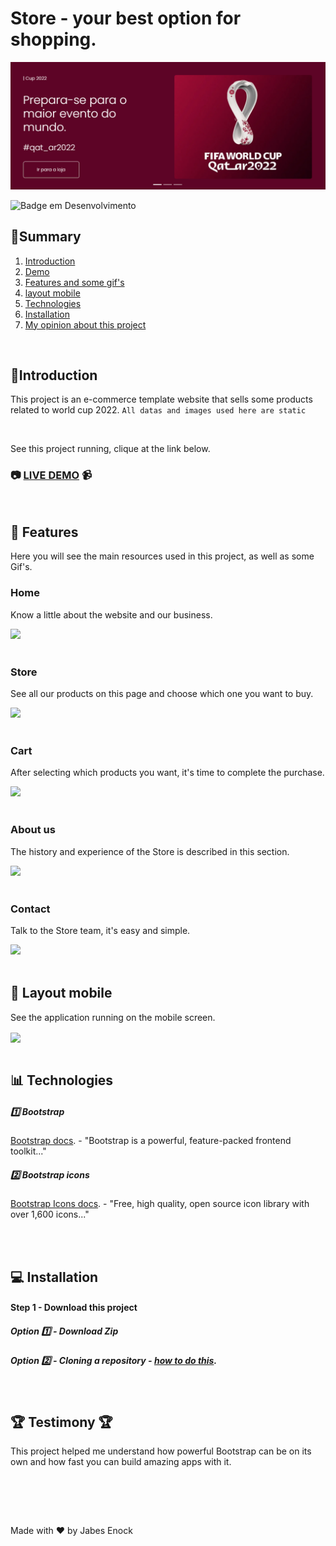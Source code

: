 # Store - your best option for shopping.
<img src="github/banner.PNG"></br>

![Badge em Desenvolvimento](http://img.shields.io/static/v1?label=STATUS&message=FINISHED&color=GREEN&style=for-the-badge)

## :bookmark_tabs:Summary

1. [Introduction](#Introduction)
2. [Demo](#live-demo)
3. [Features and some gif's ](#features-and-demo)
4. [layout mobile ](#layout-mobile)
5. [Technologies](#Technologies)
6. [Installation](#Installation)
7. [My opinion about this project](#opinion)


<div id="Introduction">
</br>

## :page_facing_up:Introduction
This project is an e-commerce template website that sells some products related to world cup 2022. 
```All datas and images used here are static```

</div>
</br>

<div id="live-demo">

See this project running, clique at the link below.
### :camera: [LIVE DEMO](https://store-cup-2022.vercel.app/index.html) :video_camera:
</div>
</br>


<div id="features-and-demo">

## :checkered_flag: Features
Here you will see the main resources used in this project, as well as some Gif's.
### Home
<p>Know a little about the website and our business.</p>
<img src="github/home.gif">
<br/><br/>

### Store
<p>See all our products on this page and choose which one you want to buy.</p>
<img src="github/store.gif">
<br/><br/>

### Cart
<p>After selecting which products you want, it's time to complete the purchase.</p>
<img src="github/cart.gif">
<br/><br/>

### About us 
<p>The history and experience of the Store is described in this section.</p>
<img src="github/about_us.gif">
<br/><br/>

### Contact 
<p>Talk to the Store team, it's easy and simple.</p>
<img src="github/contact.gif">
<br/><br/>


<div id="layout-mobile">

## :iphone: Layout mobile
<p>See the application running on the mobile screen.</p>
<img align="center" src="github/layout_mobile.gif">
</br></br>

</div>

<div id="Technologies">

## :bar_chart: Technologies

##### :one: Bootstrap
[Bootstrap docs](https://getbootstrap.com/docs/5.2/getting-started/introduction/). - "Bootstrap is a powerful, feature-packed frontend toolkit..."
</br>

##### :two:  Bootstrap icons
[Bootstrap Icons docs](https://icons.getbootstrap.com/). - "Free, high quality, open source icon library with over 1,600 icons..."

</div>
</br><br>

<div id="Installation">

## :computer: Installation

#### Step 1 - Download this project
  ##### Option :one: - Download Zip 
  ##### Option :two: - Cloning a repository - [how to do this](https://docs.github.com/en/repositories/creating-and-managing-repositories/cloning-a-repository). 
</br>

</div>

<div id="opinion">

## :trophy: Testimony :trophy:
This project helped me understand how powerful Bootstrap can be on its own and how fast you can build amazing apps with it.
</div>
</br>


</br></br>

Made with :heart: by Jabes Enock
